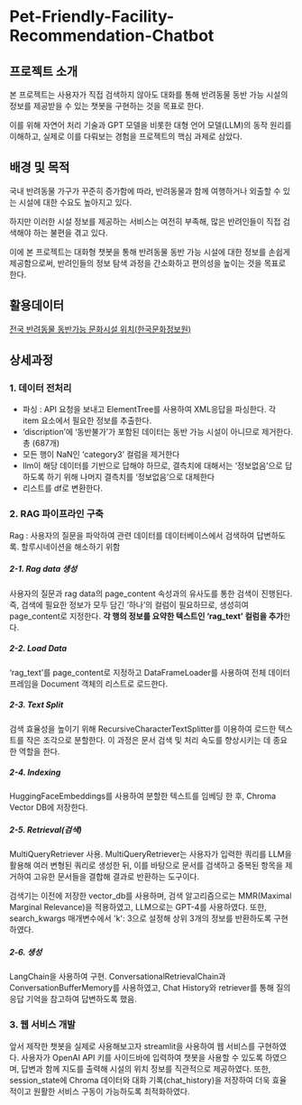 # Pet-Friendly-Facility-Recommendation-Chatbot

## 프로젝트 소개
본 프로젝트는 사용자가 직접 검색하지 않아도 대화를 통해 반려동물 동반 가능 시설의 정보를 제공받을 수 있는 챗봇을 구현하는 것을 목표로 한다. 

이를 위해 자연어 처리 기술과 GPT 모델을 비롯한 대형 언어 모델(LLM)의 동작 원리를 이해하고, 실제로 이를 다뤄보는 경험을 프로젝트의 핵심 과제로 삼았다.

## 배경 및 목적
국내 반려동물 가구가 꾸준히 증가함에 따라, 반려동물과 함께 여행하거나 외출할 수 있는 시설에 대한 수요도 높아지고 있다. 

하지만 이러한 시설 정보를 제공하는 서비스는 여전히 부족해, 많은 반려인들이 직접 검색해야 하는 불편을 겪고 있다. 

이에 본 프로젝트는 대화형 챗봇을 통해 반려동물 동반 가능 시설에 대한 정보를 손쉽게 제공함으로써, 반려인들의 정보 탐색 과정을 간소화하고 편의성을 높이는 것을 목표로 한다.


## 활용데이터
[전국 반려동물 동반가능 문화시설 위치(한국문화정보원)](https://www.culture.go.kr/data/openapi/openapiView.do?id=585)


## 상세과정
### 1. 데이터 전처리
- 파싱 : API 요청을 보내고 ElementTree를 사용하여 XML응답을 파싱한다. 각 item 요소에서 필요한 정보를 추출한다.
- ‘discription’에 ‘동반불가’가 포함된 데이터는 동반 가능 시설이 아니므로 제거한다. 총 (687개)
- 모든 행이 NaN인 ‘category3’ 컬럼을 제거한다
- llm이 해당 데이터를 기반으로 답해야 하므로, 결측치에 대해서는 ‘정보없음’으로 답하도록 하기 위해 나머지 결측치를 ‘정보없음’으로 대체한다
- 리스트를 df로 변환한다.

### 2. RAG 파이프라인 구축
Rag : 사용자의 질문을 파악하여 관련 데이터를 데이터베이스에서 검색하여 답변하도록. 할루시네이션을 해소하기 위함
##### 2-1. Rag data 생성
사용자의 질문과 rag data의 page_content 속성과의 유사도를 통한 검색이 진행된다. 즉, 검색에 필요한 정보가 모두 담긴 ‘하나’의 컬럼이 필요하므로, 생성히여 page_content로 지정한다. **각 행의 정보를 요약한 텍스트인 ‘rag_text’ 컬럼을 추가**한다.
##### 2-2. Load Data
‘rag_text’를  page_content로 지정하고 DataFrameLoader를 사용하여 전체 데이터프레임을 Document 객체의 리스트로 로드한다. 
##### 2-3. Text Split
검색 효율성을 높이기 위해 RecursiveCharacterTextSplitter를 이용하여 로드한 텍스트를 작은 조각으로 분할한다. 이 과정은 문서 검색 및 처리 속도를 향상시키는 데 종요한 역할을 한다.
##### 2-4. Indexing
HuggingFaceEmbeddings를 사용하여 분할한 텍스트를 임베딩 한 후, Chroma Vector DB에 저장한다. 
##### 2-5. Retrieval(검색)
MultiQueryRetriever 사용. MultiQueryRetriever는 사용자가 입력한 쿼리를 LLM을 활용해 여러 변형된 쿼리로 생성한 뒤, 이를 바탕으로 문서를 검색하고 중복된 항목을 제거하여 고유한 문서들을 결합해 결과로 반환하는 도구이다.

검색기는 이전에 저장한 vector_db를 사용하며, 검색 알고리즘으로는 MMR(Maximal Marginal Relevance)을 적용하였고, LLM으로는 GPT-4를 사용하였다. 또한, search_kwargs 매개변수에서 'k': 3으로 설정해 상위 3개의 정보를 반환하도록 구현하였다.
##### 2-6. 생성
LangChain을 사용하여 구현. ConversationalRetrievalChain과 ConversationBufferMemory를 사용하였고, 
Chat History와 retriever를 통해 질의응답 기억을 참고하여 답변하도록 했음.

### 3. 웹 서비스 개발
앞서 제작한 챗봇을 실제로 사용해보고자 streamlit을 사용하여 웹 서비스를 구현하였다.
사용자가 OpenAI API 키를 사이드바에 입력하여 챗봇을 사용할 수 있도록 하였으며, 답변과 함께 지도를 출력해 시설의 위치 정보를 직관적으로 제공하였다. 또한, session_state에 Chroma 데이터와 대화 기록(chat_history)을 저장하여 더욱 효율적이고 원활한 서비스 구동이 가능하도록 최적화하였다.
